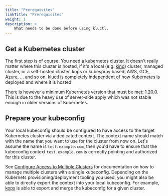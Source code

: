 ```yaml
---
title: "Prerequisites"
linkTitle: "Prerequisites"
weight: 1
description: >
    What needs to be done before using kluctl.
---
```



## Get a Kubernetes cluster

The first step is of course: You need a kubernetes cluster. It doesn't really matter where this cluster is hosted, if
it's a local (e.g. [kind](https://kind.sigs.k8s.io/docs/user/quick-start/)) cluster, managed cluster, or a self-hosted
cluster, kops or kubespray based, AWS, GCE, Azure, ... and so on. kluctl
is completely independent of how Kubernetes is deployed and where it is hosted.

There is however a minimum Kubernetes version that must be met: 1.20.0. This is due to the heavy use of server-side apply
which was not stable enough in older versions of Kubernetes.

## Prepare your kubeconfig

Your local kubeconfig should be configured to have access to the target Kubernetes cluster via a dedicated context. The context
name should match with the name that you want to use for the cluster from now on. Let's assume the name is `test.example.com`,
then you'd have to ensure that the kubeconfig context `test.example.com` is correctly pointing and authorized for this
cluster.

See [Configure Access to Multiple Clusters](https://kubernetes.io/docs/tasks/access-application-cluster/configure-access-multiple-clusters/) for documentation
on how to manage multiple clusters with a single kubeconfig. Depending on the Kubernets provisioning/deployment tooling
you used, you might also be able to directly export the context into your local kubeconfig. For example,
[kops](https://github.com/kubernetes/kops/blob/master/docs/cli/kops_export.md) is able to export and merge the kubeconfig
for a given cluster.
